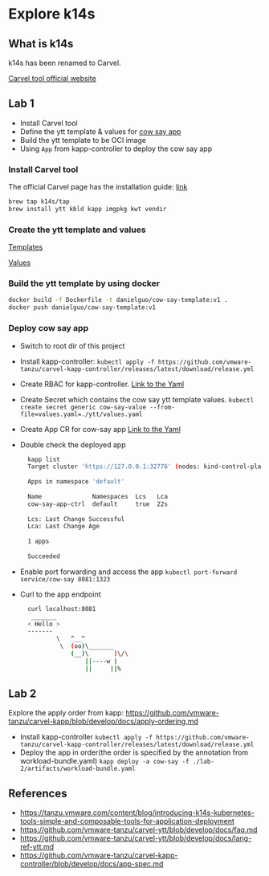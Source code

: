 # Explore k14s

## What is k14s

k14s has been renamed to Carvel.

[Carvel tool official website](https://carvel.dev/)

## Lab 1

- Install Carvel tool
- Define the ytt template & values for [cow say app](https://github.com/danniel1205/sample-cowsay-web-app)
- Build the ytt template to be OCI image
- Using `App` from kapp-controller to deploy the cow say app

### Install Carvel tool

The official Carvel page has the installation guide: [link](https://carvel.dev/)

``` bash
brew tap k14s/tap
brew install ytt kbld kapp imgpkg kwt vendir
```

### Create the ytt template and values

[Templates](./lab-1/ytt/templates)

[Values](./lab-1/ytt/values.yaml)

### Build the ytt template by using docker

``` bash
docker build -f Dockerfile -t danielguo/cow-say-template:v1 .
docker push danielguo/cow-say-template:v1
```

### Deploy cow say app

- Switch to root dir of this project
- Install kapp-controller: `kubectl apply -f https://github.com/vmware-tanzu/carvel-kapp-controller/releases/latest/download/release.yml`
- Create RBAC for kapp-controller. [Link to the Yaml](./lab-1/artifacts/rbac.yaml)
- Create Secret which contains the cow say ytt template values.
  `kubectl create secret generic cow-say-value --from-file=values.yaml=./ytt/values.yaml`
- Create App CR for cow-say app [Link to the Yaml](./lab-1/artifacts/app.yaml)
- Double check the deployed app
  
  ``` bash
    kapp list
    Target cluster 'https://127.0.0.1:32776' (nodes: kind-control-plane)
    
    Apps in namespace 'default'
    
    Name              Namespaces  Lcs   Lca
    cow-say-app-ctrl  default     true  22s
    
    Lcs: Last Change Successful
    Lca: Last Change Age
    
    1 apps
    
    Succeeded
  ```

- Enable port forwarding and access the app `kubectl port-forward service/cow-say 8081:1323`
- Curl to the app endpoint
  
  ``` bash
    curl localhost:8081
     _______
    < Hello >
    -------
            \   ^__^
             \  (oo)\_______
                (__)\       )\/\
                    ||----w |
                    ||     ||%
   ```

## Lab 2

Explore the apply order from kapp: <https://github.com/vmware-tanzu/carvel-kapp/blob/develop/docs/apply-ordering.md>

- Install kapp-controller
  `kubectl apply -f https://github.com/vmware-tanzu/carvel-kapp-controller/releases/latest/download/release.yml`
- Deploy the app in order(the order is specified by the annotation from workload-bundle.yaml) `kapp deploy -a cow-say -f ./lab-2/artifacts/workload-bundle.yaml`

## References

- <https://tanzu.vmware.com/content/blog/introducing-k14s-kubernetes-tools-simple-and-composable-tools-for-application-deployment>
- <https://github.com/vmware-tanzu/carvel-ytt/blob/develop/docs/faq.md>
- <https://github.com/vmware-tanzu/carvel-ytt/blob/develop/docs/lang-ref-ytt.md>
- <https://github.com/vmware-tanzu/carvel-kapp-controller/blob/develop/docs/app-spec.md>
